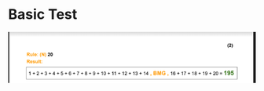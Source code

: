 # Basic Test
![alt text](https://github.com/sterben404/logic-test/blob/main/Annotation%202021-08-25%20182401.png)
